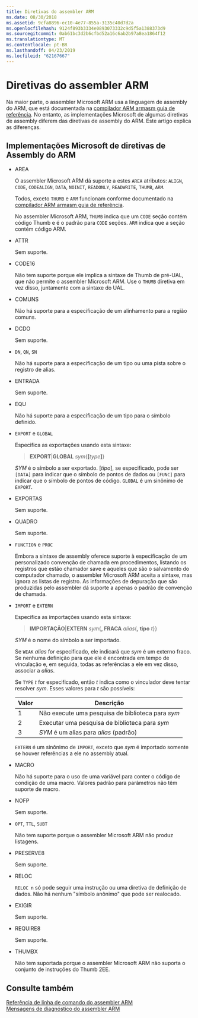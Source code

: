 ```yaml
---
title: Diretivas do assembler ARM
ms.date: 08/30/2018
ms.assetid: 9cfa8896-ec10-4e77-855a-3135c40d7d2a
ms.openlocfilehash: 9124f893b3334e0893073332c9d5f5a1388373d9
ms.sourcegitcommit: 0ab61bc3d2b6cfbd52a16c6ab2b97a8ea1864f12
ms.translationtype: MT
ms.contentlocale: pt-BR
ms.lasthandoff: 04/23/2019
ms.locfileid: "62167667"
---
```

# <a name="arm-assembler-directives"></a>Diretivas do assembler ARM

Na maior parte, o assembler Microsoft ARM usa a linguagem de assembly do ARM, que está documentada na [compilador ARM armasm guia de referência](http://infocenter.arm.com/help/topic/com.arm.doc.dui0802b/index.html). No entanto, as implementações Microsoft de algumas diretivas de assembly diferem das diretivas de assembly do ARM. Este artigo explica as diferenças.

## <a name="microsoft-implementations-of-arm-assembly-directives"></a>Implementações Microsoft de diretivas de Assembly do ARM

- AREA

   O assembler Microsoft ARM dá suporte a estes `AREA` atributos: `ALIGN`, `CODE`, `CODEALIGN`, `DATA`, `NOINIT`, `READONLY`, `READWRITE`, `THUMB`, `ARM`.

   Todos, exceto `THUMB` e `ARM` funcionam conforme documentado na [compilador ARM armasm guia de referência](http://infocenter.arm.com/help/topic/com.arm.doc.dui0802b/index.html).

   No assembler Microsoft ARM, `THUMB` indica que um `CODE` seção contém código Thumb e é o padrão para `CODE` seções.  `ARM` indica que a seção contém código ARM.

- ATTR

   Sem suporte.

- CODE16

   Não tem suporte porque ele implica a sintaxe de Thumb de pré-UAL, que não permite o assembler Microsoft ARM.  Use o `THUMB` diretiva em vez disso, juntamente com a sintaxe do UAL.

- COMUNS

   Não há suporte para a especificação de um alinhamento para a região comuns.

- DCDO

   Sem suporte.

- `DN`, `QN`, `SN`

   Não há suporte para a especificação de um tipo ou uma pista sobre o registro de alias.

- ENTRADA

   Sem suporte.

- EQU

   Não há suporte para a especificação de um tipo para o símbolo definido.

- `EXPORT` e `GLOBAL`

   Especifica as exportações usando esta sintaxe:

   > **EXPORT**|**GLOBAL** <em>sym</em>{**[**<em>type</em>**]**}

   *SYM* é o símbolo a ser exportado.  [*tipo*], se especificado, pode ser `[DATA]` para indicar que o símbolo de pontos de dados ou `[FUNC]` para indicar que o símbolo de pontos de código. `GLOBAL` é um sinônimo de `EXPORT`.

- EXPORTAS

   Sem suporte.

- QUADRO

   Sem suporte.

- `FUNCTION` e `PROC`

   Embora a sintaxe de assembly oferece suporte à especificação de um personalizado convenção de chamada em procedimentos, listando os registros que estão chamador save e aqueles que são o salvamento do computador chamado, o assembler Microsoft ARM aceita a sintaxe, mas ignora as listas de registro.  As informações de depuração que são produzidas pelo assembler dá suporte a apenas o padrão de convenção de chamada.

- `IMPORT` e `EXTERN`

   Especifica as importações usando esta sintaxe:

   > **IMPORTAÇÃO**|**EXTERN** *sym*{**, FRACA** *alias*{**, tipo** *t*}}

   *SYM* é o nome do símbolo a ser importado.

   Se `WEAK` *alias* for especificado, ele indicará que *sym* é um externo fraco. Se nenhuma definição para que ele é encontrada em tempo de vinculação e, em seguida, todas as referências a ele em vez disso, associar a *alias*.

   Se `TYPE` *t* for especificado, então *t* indica como o vinculador deve tentar resolver *sym*.  Esses valores para *t* são possíveis:

   |Valor|Descrição|
   |-|-|
   |1|Não execute uma pesquisa de biblioteca para *sym*|
   |2|Executar uma pesquisa de biblioteca para *sym*|
   |3|*SYM* é um alias para *alias* (padrão)|

   `EXTERN` é um sinônimo de `IMPORT`, exceto que *sym* é importado somente se houver referências a ele no assembly atual.

- MACRO

   Não há suporte para o uso de uma variável para conter o código de condição de uma macro. Valores padrão para parâmetros não têm suporte de macro.

- NOFP

   Sem suporte.

- `OPT`, `TTL`, `SUBT`

   Não tem suporte porque o assembler Microsoft ARM não produz listagens.

- PRESERVE8

   Sem suporte.

- RELOC

   `RELOC n` só pode seguir uma instrução ou uma diretiva de definição de dados. Não há nenhum "símbolo anônimo" que pode ser realocado.

- EXIGIR

   Sem suporte.

- REQUIRE8

   Sem suporte.

- THUMBX

   Não tem suportada porque o assembler Microsoft ARM não suporta o conjunto de instruções do Thumb 2EE.

## <a name="see-also"></a>Consulte também

[Referência de linha de comando do assembler ARM](../../assembler/arm/arm-assembler-command-line-reference.md)<br/>
[Mensagens de diagnóstico do assembler ARM](../../assembler/arm/arm-assembler-diagnostic-messages.md)<br/>
